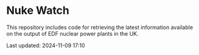 # Nuke Watch

This repository includes code for retrieving the latest information available on the output of EDF nuclear power plants in the UK.

Last updated: 2024-11-09 17:10